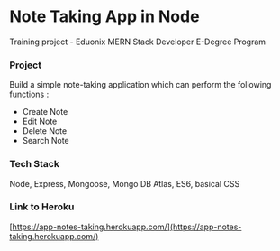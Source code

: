 # Note Taking App in Node
Training project - Eduonix MERN Stack Developer E-Degree Program

### Project

Build a simple note-taking application which can perform the following functions :

- Create Note
- Edit Note
- Delete Note
- Search Note

### Tech Stack

Node, Express, Mongoose, Mongo DB Atlas, ES6, basical CSS

### Link to Heroku

[https://app-notes-taking.herokuapp.com/](https://app-notes-taking.herokuapp.com/)
